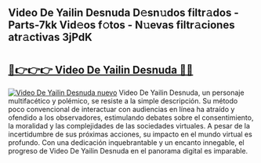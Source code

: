 ## Video De Yailin Desnuda D𝚎sn𝚞dos filtr𝚊dos - Parts-7kk Vid𝚎os f𝚘tos - N𝚞evas filtr𝚊ciones atr𝚊ctivas 3jPdK

# <h2><a href="http://mb332g.tromn.icu/?c=Video+De+Yailin+Desnuda">🔗👉👉👉 Video De Yailin Desnuda 🔗🔗</a></h2>

[![Video De Yailin Desnuda nuevo](https://i.imgur.com/pEAQMta.gif)](http://mb332g.tromn.icu/?c=Video+De+Yailin+Desnuda)
Video De Yailin Desnuda, un personaje multifacético y polémico, se resiste a la simple descripción. Su método poco convencional de interactuar con audiencias en línea ha atraído y ofendido a los observadores, estimulando debates sobre el consentimiento, la moralidad y las complejidades de las sociedades virtuales. A pesar de la incertidumbre de sus próximas acciones, su impacto en el mundo virtual es profundo. Con una dedicación inquebrantable y un encanto innegable, el progreso de Video De Yailin Desnuda en el panorama digital es imparable.
